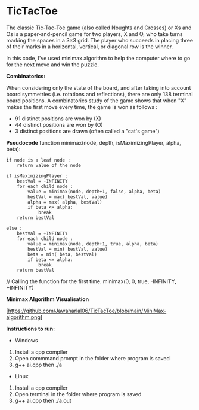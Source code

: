 
# TicTacToe

The classic Tic-Tac-Toe game (also called Noughts and Crosses) or Xs and Os is a paper-and-pencil game for two players, X and O, who take turns marking the spaces in a 3×3 grid. The player who succeeds in placing three of their marks in a horizontal, vertical, or diagonal row is the winner.

In this code, I've used minimax algorithm to help the computer where to go for the next move and win the puzzle.


 **Combinatorics:** 

When considering only the state of the board, and after taking into account board symmetries (i.e. rotations and reflections), there are only 138 terminal board positions. A combinatorics study of the game shows that when "X" makes the first move every time, the game is won as follows :

* 91 distinct positions are won by (X)
* 44 distinct positions are won by (O)
* 3 distinct positions are drawn (often called a "cat's game")

**Pseudocode**
function minimax(node, depth, isMaximizingPlayer, alpha, beta):

    if node is a leaf node :
        return value of the node
    
    if isMaximizingPlayer :
        bestVal = -INFINITY 
        for each child node :
            value = minimax(node, depth+1, false, alpha, beta)
            bestVal = max( bestVal, value) 
            alpha = max( alpha, bestVal)
            if beta <= alpha:
                break
        return bestVal

    else :
        bestVal = +INFINITY 
        for each child node :
            value = minimax(node, depth+1, true, alpha, beta)
            bestVal = min( bestVal, value) 
            beta = min( beta, bestVal)
            if beta <= alpha:
                break
        return bestVal
        
// Calling the function for the first time.
minimax(0, 0, true, -INFINITY, +INFINITY)

**Minimax Algorithm Visualisation**

[https://github.com/Jawaharlal06/TicTacToe/blob/main/MiniMax-algorithm.png]

**Instructions to run:**

* Windows
1. Install a cpp compiler
2. Open commmand prompt in the folder where program is saved
3. g++ ai.cpp then ./a
* Linux
1. Install a cpp compiler
2. Open terminal in the folder where program is saved
3. g++ ai.cpp then ./a.out

